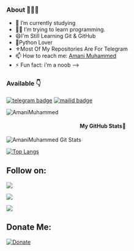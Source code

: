 
### About 🙋🏻‍♂️

- 🌱 I’m currently studying
- 👨‍💻 I’m trying to learn programming.
- 😄I'm Still Learning Git & GitHub
- 🥰Python Lover
- ⚜️Most Of My Repositories Are For Telegram  
- 📫 How to reach me: [Amani Muhammed](https://telegram.me/Amani_m_h_d)
- ⚡ Fun fact: i'm a noob
-->

### Available 👇


#### 
[![telegram badge](https://img.shields.io/badge/AmaniMuhammed-30302f?style=for-the-badge&logo=telegram)](https://t.me/Amani_m_h_d)
[![mailid badge](https://img.shields.io/badge/AmaniMuhammed-30302f?style=for-the-badge&logo=gmail)](mailto:rajihamani@gmail.com)
<p align="left"> <img src="https://komarev.com/ghpvc/?username=AmaniMuhammed&label=Profile%20Views&color=orange&style=flat-square" alt="AmaniMuhammed" /> </p>

<h4 align="center"><b>My GitHub Stats💛</b></h4>

![AmaniMuhammed Git Stats](https://github-readme-stats.vercel.app/api?username=amanimuhammed&include_all_commits=true&count_private=true&theme=highcontrast)

[![Top Langs](https://github-readme-stats.vercel.app/api/top-langs/?username=amanimuhammed&layout=compact&theme=radical)](https://github.com/amanimuhammed)

## Follow on:
<p align="left">
<a href="https://telegram.me/Amani_m_h_d"><img src="https://img.shields.io/badge/Contact%20My%20Dev-Amani%20Muhammed-darkblue?style=for-the-badge&logo=telegram"></a>
</p>
<p align="left">
<a href="https://github.com/amanimuhammed"><img src="https://img.shields.io/badge/GitHub-Follow%20on%20GitHub-inactive.svg?style=for-the-badge&logo=github"></a>
</p>
<p align="left">
<a href="https://instagram.com/Amani_m_h_d"><img src="https://img.shields.io/badge/Instagram-AmaniMuhammed-magenta?style=for-the-badge&logo=instagram"></a>
</p>

## Donate Me:
[![Donate](https://img.shields.io/badge/Donate%20Us-Telegram-orange?style=for-the-badge)](https://t.me/Amani_m_h_d)
